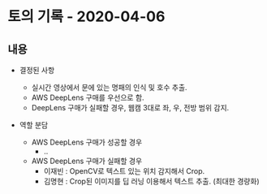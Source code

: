 # 토의 기록 - 2020-04-06

## 내용
* 결정된 사항
    * 실시간 영상에서 문에 있는 명패의 인식 및 호수 추출.
    * AWS DeepLens 구매를 우선으로 함.
    * DeepLens 구매가 실패할 경우, 웹캠 3대로 좌, 우, 전방 범위 감지.

* 역할 분담
    * AWS DeepLens 구매가 성공할 경우
        * ..
    * AWS DeepLens 구매가 실패할 경우
        * 이재빈 : OpenCV로 텍스트 있는 위치 감지해서 Crop.
        * 김명현 : Crop된 이미지를 딥 러닝 이용해서 텍스트 추출. (최대한 경량화)
